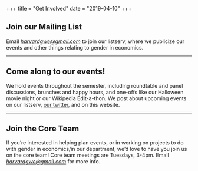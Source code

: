 +++
title = "Get Involved"
date = "2019-04-10"
+++

## Join our Mailing List

Email *harvardgwe@gmail.com* to join our listserv, where we publicize our events and other things relating to gender in economics.

---

## Come along to our events!

We hold events throughout the semester, including roundtable and panel discussions, brunches and happy hours, and one-offs like our Halloween movie night or our Wikipedia Edit-a-thon. We post about upcoming events on our listserv, [our twitter](https://twitter.com/HarvardGWE), and on this website.

---

## Join the Core Team

If you’re interested in helping plan events, or in working on projects to do with gender in economics/in our department, we’d love to have you join us on the core team! Core team meetings are Tuesdays, 3-4pm. Email *harvardgwe@gmail.com* for more info.
